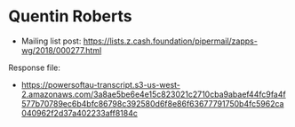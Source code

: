 # Quentin Roberts

* Mailing list post: <https://lists.z.cash.foundation/pipermail/zapps-wg/2018/000277.html>

Response file:

* <https://powersoftau-transcript.s3-us-west-2.amazonaws.com/3a8ae5be6e4e15c823021c2710cba9abaef44fc9fa4f577b70789ec6b4bfc86798c392580d6f8e86f63677791750b4fc5962ca040962f2d37a402233aff8184c>
